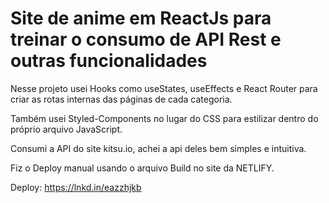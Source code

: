 # Site de anime em ReactJs para treinar o consumo de API Rest e outras funcionalidades

Nesse projeto usei Hooks como useStates, useEffects e React Router para criar as rotas internas das páginas de cada categoria.

Também usei Styled-Components no lugar do CSS para estilizar dentro do próprio arquivo JavaScript.

Consumi a API do site kitsu.io, achei a api deles bem simples e intuitiva.

Fiz o Deploy manual usando o arquivo Build no site da NETLIFY.

Deploy: https://lnkd.in/eazzhjkb
